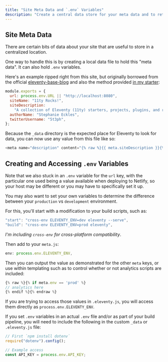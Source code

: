 ```yaml
---
title: "Site Meta Data and `.env` Variables"
description: "Create a central data store for your meta data and to retrieve `.env` variables."
---
```


## Site Meta Data

There are certain bits of data about your site that are useful to store in a centralized location.

One way to handle this is by creating a local data file to hold this "meta data". It can also hold `.env` variables.

Here's an example ripped right from this site, but originally borrowed from the official [eleventy-base-blog](https://github.com/11ty/eleventy-base-blog) and also the method provided [in my starter]():

```js
module.exports = {
  url: process.env.URL || "http://localhost:8080",
  siteName: "11ty Rocks!",
  siteDescription:
    "A collection of Eleventy (11ty) starters, projects, plugins, and resources created by Stephanie Eckles (@5t3ph).",
  authorName: "Stephanie Eckles",
  twitterUsername: "5t3ph",
};
```

Because the `_data` directory is the expected place for Eleventy to look for data, you can now use any value from this file like so:

```js
<meta name="description" content="{% raw %}{{ meta.siteDescription }}{% endraw %}" />
```

## Creating and Accessing `.env` Variables

Note that we also stuck in an `.env` variable for the `url` key, with the particular one used being a value available when deploying to Netlify, so your host may be different or you may have to specifically set it up.

You may also want to set your own variables to determine the difference between your `production` vs `development` environment.

For this, you'll start with a modification to your build scripts, such as:

```js
"start": "cross-env ELEVENTY_ENV=dev eleventy --serve",
"build": "cross-env ELEVENTY_ENV=prod eleventy",
```

_I'm including `cross-env` for cross-platform compatibility_.

Then add to your `meta.js`:

```js
env: process.env.ELEVENTY_ENV,
```

Then you can output the value as demonstrated for the other `meta` keys, or use within templating such as to control whether or not analytics scripts are included:

```js
{% raw %}{% if meta.env == 'prod' %}
// analytics here
{% endif %}{% endraw %}
```

If you are trying to access those values in `.eleventy.js`, you will access them directly as `process.env.ELEVENTY_ENV`.

If you set `.env` variables in an actual `.env` file and/or as part of your build pipeline, you will need to include the following in the custom `_data` or `.eleventy.js` file:

```js
// First `npm install dotenv`
require("dotenv").config();

// Example access
const API_KEY = process.env.API_KEY;
```
